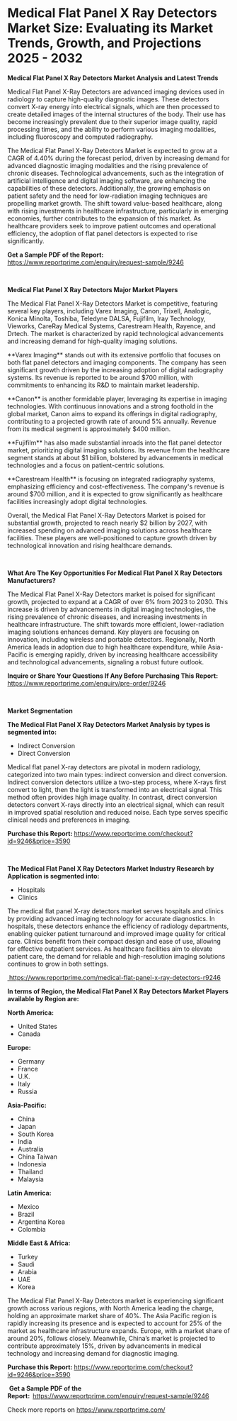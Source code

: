 <p><h1>Medical Flat Panel X Ray Detectors Market Size: Evaluating its Market Trends, Growth, and Projections 2025 - 2032</h1></p><p><strong>Medical Flat Panel X Ray Detectors Market Analysis and Latest Trends</strong></p>
<p><p>Medical Flat Panel X-Ray Detectors are advanced imaging devices used in radiology to capture high-quality diagnostic images. These detectors convert X-ray energy into electrical signals, which are then processed to create detailed images of the internal structures of the body. Their use has become increasingly prevalent due to their superior image quality, rapid processing times, and the ability to perform various imaging modalities, including fluoroscopy and computed radiography.</p><p>The Medical Flat Panel X-Ray Detectors Market is expected to grow at a CAGR of 4.40% during the forecast period, driven by increasing demand for advanced diagnostic imaging modalities and the rising prevalence of chronic diseases. Technological advancements, such as the integration of artificial intelligence and digital imaging software, are enhancing the capabilities of these detectors. Additionally, the growing emphasis on patient safety and the need for low-radiation imaging techniques are propelling market growth. The shift toward value-based healthcare, along with rising investments in healthcare infrastructure, particularly in emerging economies, further contributes to the expansion of this market. As healthcare providers seek to improve patient outcomes and operational efficiency, the adoption of flat panel detectors is expected to rise significantly.</p></p>
<p><strong>Get a Sample PDF of the Report:&nbsp;</strong> <a href="https://www.reportprime.com/enquiry/request-sample/9246?utm_campaign=3586&utm_medium=2&utm_source=Github&utm_content=ia&utm_term=20032025&utm_id=medical-flat-panel-x-ray-detectors">https://www.reportprime.com/enquiry/request-sample/9246</a></p>
<p>&nbsp;</p>
<p><strong>Medical Flat Panel X Ray Detectors Major Market Players</strong></p>
<p><p>The Medical Flat Panel X-Ray Detectors Market is competitive, featuring several key players, including Varex Imaging, Canon, Trixell, Analogic, Konica Minolta, Toshiba, Teledyne DALSA, Fujifilm, Iray Technology, Vieworks, CareRay Medical Systems, Carestream Health, Rayence, and Drtech. The market is characterized by rapid technological advancements and increasing demand for high-quality imaging solutions.</p><p>**Varex Imaging** stands out with its extensive portfolio that focuses on both flat panel detectors and imaging components. The company has seen significant growth driven by the increasing adoption of digital radiography systems. Its revenue is reported to be around $700 million, with commitments to enhancing its R&D to maintain market leadership.</p><p>**Canon** is another formidable player, leveraging its expertise in imaging technologies. With continuous innovations and a strong foothold in the global market, Canon aims to expand its offerings in digital radiography, contributing to a projected growth rate of around 5% annually. Revenue from its medical segment is approximately $400 million.</p><p>**Fujifilm** has also made substantial inroads into the flat panel detector market, prioritizing digital imaging solutions. Its revenue from the healthcare segment stands at about $1 billion, bolstered by advancements in medical technologies and a focus on patient-centric solutions.</p><p>**Carestream Health** is focusing on integrated radiography systems, emphasizing efficiency and cost-effectiveness. The company's revenue is around $700 million, and it is expected to grow significantly as healthcare facilities increasingly adopt digital technologies.</p><p>Overall, the Medical Flat Panel X-Ray Detectors Market is poised for substantial growth, projected to reach nearly $2 billion by 2027, with increased spending on advanced imaging solutions across healthcare facilities. These players are well-positioned to capture growth driven by technological innovation and rising healthcare demands.</p></p>
<p>&nbsp;</p>
<p><strong>What Are The Key Opportunities For Medical Flat Panel X Ray Detectors Manufacturers?</strong></p>
<p><p>The Medical Flat Panel X-Ray Detectors market is poised for significant growth, projected to expand at a CAGR of over 6% from 2023 to 2030. This increase is driven by advancements in digital imaging technologies, the rising prevalence of chronic diseases, and increasing investments in healthcare infrastructure. The shift towards more efficient, lower-radiation imaging solutions enhances demand. Key players are focusing on innovation, including wireless and portable detectors. Regionally, North America leads in adoption due to high healthcare expenditure, while Asia-Pacific is emerging rapidly, driven by increasing healthcare accessibility and technological advancements, signaling a robust future outlook.</p></p>
<p><strong>Inquire or Share Your Questions If Any Before Purchasing This Report:</strong> <a href="https://www.reportprime.com/enquiry/pre-order/9246?utm_campaign=3586&utm_medium=2&utm_source=Github&utm_content=ia&utm_term=20032025&utm_id=medical-flat-panel-x-ray-detectors">https://www.reportprime.com/enquiry/pre-order/9246</a></p>
<p>&nbsp;</p>
<p><strong>Market Segmentation</strong></p>
<p><strong>The Medical Flat Panel X Ray Detectors Market Analysis by types is segmented into:</strong></p>
<p><ul><li>Indirect Conversion</li><li>Direct Conversion</li></ul></p>
<p><p>Medical flat panel X-ray detectors are pivotal in modern radiology, categorized into two main types: indirect conversion and direct conversion. Indirect conversion detectors utilize a two-step process, where X-rays first convert to light, then the light is transformed into an electrical signal. This method often provides high image quality. In contrast, direct conversion detectors convert X-rays directly into an electrical signal, which can result in improved spatial resolution and reduced noise. Each type serves specific clinical needs and preferences in imaging.</p></p>
<p><strong>Purchase this Report:&nbsp;</strong><a href="https://www.reportprime.com/checkout?id=9246&price=3590&utm_campaign=3586&utm_medium=2&utm_source=Github&utm_content=ia&utm_term=20032025&utm_id=medical-flat-panel-x-ray-detectors">https://www.reportprime.com/checkout?id=9246&price=3590</a></p>
<p>&nbsp;</p>
<p><strong>The Medical Flat Panel X Ray Detectors Market Industry Research by Application is segmented into:</strong></p>
<p><ul><li>Hospitals</li><li>Clinics</li></ul></p>
<p><p>The medical flat panel X-ray detectors market serves hospitals and clinics by providing advanced imaging technology for accurate diagnostics. In hospitals, these detectors enhance the efficiency of radiology departments, enabling quicker patient turnaround and improved image quality for critical care. Clinics benefit from their compact design and ease of use, allowing for effective outpatient services. As healthcare facilities aim to elevate patient care, the demand for reliable and high-resolution imaging solutions continues to grow in both settings.</p></p>
<p><a href="https://www.reportprime.com/medical-flat-panel-x-ray-detectors-r9246?utm_campaign=3586&utm_medium=2&utm_source=Github&utm_content=ia&utm_term=20032025&utm_id=medical-flat-panel-x-ray-detectors">&nbsp;https://www.reportprime.com/medical-flat-panel-x-ray-detectors-r9246</a></p>
<p><strong>In terms of Region, the Medical Flat Panel X Ray Detectors Market Players available by Region are:</strong></p>
<p>
    <p> <strong> North America: </strong>
        <ul>
            <li>United States</li>
            <li>Canada</li>
        </ul>
        </p> 
    <p> <strong> Europe: </strong>
        <ul>
            <li>Germany</li>
            <li>France</li>
            <li>U.K.</li>
            <li>Italy</li>
            <li>Russia</li>
        </ul>
        </p> 
    <p> <strong> Asia-Pacific: </strong>
        <ul>
            <li>China</li>
            <li>Japan</li>
            <li>South Korea</li>
            <li>India</li>
            <li>Australia</li>
            <li>China Taiwan</li>
            <li>Indonesia</li>
            <li>Thailand</li>
            <li>Malaysia</li>
        </ul>
        </p> 
    <p> <strong> Latin America: </strong>
        <ul>
            <li>Mexico</li>
            <li>Brazil</li>
            <li>Argentina Korea</li>
            <li>Colombia</li>
        </ul>
        </p> 
    <p> <strong> Middle East & Africa: </strong>
        <ul>
            <li>Turkey</li>
            <li>Saudi</li>
            <li>Arabia</li>
            <li>UAE</li>
            <li>Korea</li>
        </ul>
    </p>
    </p>
<p><p>The Medical Flat Panel X-Ray Detectors market is experiencing significant growth across various regions, with North America leading the charge, holding an approximate market share of 40%. The Asia Pacific region is rapidly increasing its presence and is expected to account for 25% of the market as healthcare infrastructure expands. Europe, with a market share of around 20%, follows closely. Meanwhile, China’s market is projected to contribute approximately 15%, driven by advancements in medical technology and increasing demand for diagnostic imaging.</p></p>
<p><strong>Purchase this Report: </strong><a href="https://www.reportprime.com/checkout?id=9246&price=3590&utm_campaign=3586&utm_medium=2&utm_source=Github&utm_content=ia&utm_term=20032025&utm_id=medical-flat-panel-x-ray-detectors">https://www.reportprime.com/checkout?id=9246&price=3590</a></p>
<p>&nbsp;<strong>Get a Sample PDF of the Report:&nbsp;&nbsp;</strong><a href="https://www.reportprime.com/enquiry/request-sample/9246?utm_campaign=3586&utm_medium=2&utm_source=Github&utm_content=ia&utm_term=20032025&utm_id=medical-flat-panel-x-ray-detectors">https://www.reportprime.com/enquiry/request-sample/9246</a></p>
<p><strong></strong></p>
<p>Check more reports on <a href="https://www.reportprime.com/?utm_campaign=3586&utm_medium=2&utm_source=Github&utm_content=ia&utm_term=20032025&utm_id=medical-flat-panel-x-ray-detectors">https://www.reportprime.com/</a></p>